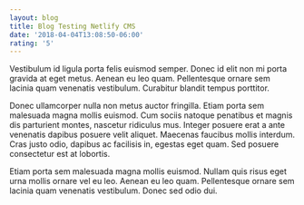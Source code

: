 ```yaml
---
layout: blog
title: Blog Testing Netlify CMS
date: '2018-04-04T13:08:50-06:00'
rating: '5'
---
```

Vestibulum id ligula porta felis euismod semper. Donec id elit non mi porta gravida at eget metus. Aenean eu leo quam. Pellentesque ornare sem lacinia quam venenatis vestibulum. Curabitur blandit tempus porttitor.Donec ullamcorper nulla non metus auctor fringilla. Etiam porta sem malesuada magna mollis euismod. Cum sociis natoque penatibus et magnis dis parturient montes, nascetur ridiculus mus. Integer posuere erat a ante venenatis dapibus posuere velit aliquet. Maecenas faucibus mollis interdum. Cras justo odio, dapibus ac facilisis in, egestas eget quam. Sed posuere consectetur est at lobortis.Etiam porta sem malesuada magna mollis euismod. Nullam quis risus eget urna mollis ornare vel eu leo. Aenean eu leo quam. Pellentesque ornare sem lacinia quam venenatis vestibulum. Donec sed odio dui.
